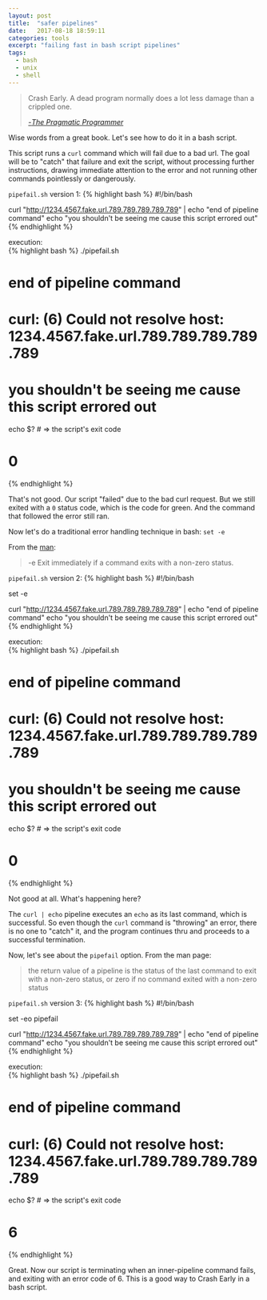 ```yaml
---
layout: post
title:  "safer pipelines"
date:   2017-08-18 18:59:11
categories: tools
excerpt: "failing fast in bash script pipelines"
tags:
  - bash
  - unix
  - shell
---
```


> Crash Early.  A dead program normally does a lot less damage than a crippled one.
>
> [-*The Pragmatic Programmer*](https://pragprog.com/the-pragmatic-programmer/extracts/tips)

Wise words from a great book.  Let's see how to do it in a bash script.

This script runs a `curl` command which will fail due to a bad url.  The goal will be to "catch" that failure and exit the script, without processing further instructions, drawing immediate attention to the error and not running other commands pointlessly or dangerously. 

`pipefail.sh` version 1:
{% highlight bash %}
#!/bin/bash

curl "http://1234.4567.fake.url.789.789.789.789.789" | echo "end of pipeline command"
echo "you shouldn't be seeing me cause this script errored out"
{% endhighlight %}

execution:  
{% highlight bash %}
./pipefail.sh

# end of pipeline command
# curl: (6) Could not resolve host: 1234.4567.fake.url.789.789.789.789.789
# you shouldn't be seeing me cause this script errored out

echo $? # => the script's exit code
# 0
{% endhighlight %}

That's not good.  Our script "failed" due to the bad curl request.  But we still exited with a `0` status code, which is the code for green.  And the command that followed the error still ran.

Now let's do a traditional error handling technique in bash: `set -e`

From the [man](http://linuxcommand.org/lc3_man_pages/seth.html):
> -e  Exit immediately if a command exits with a non-zero status.

`pipefail.sh` version 2:
{% highlight bash %}
#!/bin/bash

set -e

curl "http://1234.4567.fake.url.789.789.789.789.789" | echo "end of pipeline command"
echo "you shouldn't be seeing me cause this script errored out"
{% endhighlight %}

execution:  
{% highlight bash %}
./pipefail.sh

# end of pipeline command
# curl: (6) Could not resolve host: 1234.4567.fake.url.789.789.789.789.789
# you shouldn't be seeing me cause this script errored out

echo $? # => the script's exit code
# 0
{% endhighlight %}

Not good at all.  What's happening here?

The `curl | echo` pipeline executes an `echo` as its last command, which is successful.  So even though the `curl` command is "throwing" an error, there is no one to "catch" it, and the program continues thru and proceeds to a successful termination.

Now, let's see about the `pipefail` option.  From the man page:

> the return value of a pipeline is the status of the last command to exit with a non-zero status, or zero if no command exited with a non-zero status

`pipefail.sh` version 3:
{% highlight bash %}
#!/bin/bash

set -eo pipefail

curl "http://1234.4567.fake.url.789.789.789.789.789" | echo "end of pipeline command"
echo "you shouldn't be seeing me cause this script errored out"
{% endhighlight %}

execution:  
{% highlight bash %}
./pipefail.sh

# end of pipeline command
# curl: (6) Could not resolve host: 1234.4567.fake.url.789.789.789.789.789

echo $? # => the script's exit code
# 6
{% endhighlight %}

Great.  Now our script is terminating when an inner-pipeline command fails, and exiting with an error code of 6.  This is a good way to Crash Early in a bash script.
